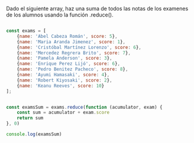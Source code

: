 Dado el siguiente array, haz una suma de todos las notas de los examenes de los alumnos usando la función .reduce().

```js

const exams = [
    {name: 'Abel Cabeza Román', score: 5}, 
    {name: 'Maria Aranda Jimenez', score: 1}, 
    {name: 'Cristóbal Martínez Lorenzo', score: 6}, 
    {name: 'Mercedez Regrera Brito', score: 7},
    {name: 'Pamela Anderson', score: 3},
    {name: 'Enrique Perez Lijó', score: 6},
    {name: 'Pedro Benitez Pacheco', score: 8},
    {name: 'Ayumi Hamasaki', score: 4},
    {name: 'Robert Kiyosaki', score: 2},
    {name: 'Keanu Reeves', score: 10}
];


const examsSum = exams.reduce(function (acumulator, exam) {
    const sum = acumulator + exam.score
    return sum
}, 0)

console.log(examsSum)

```
